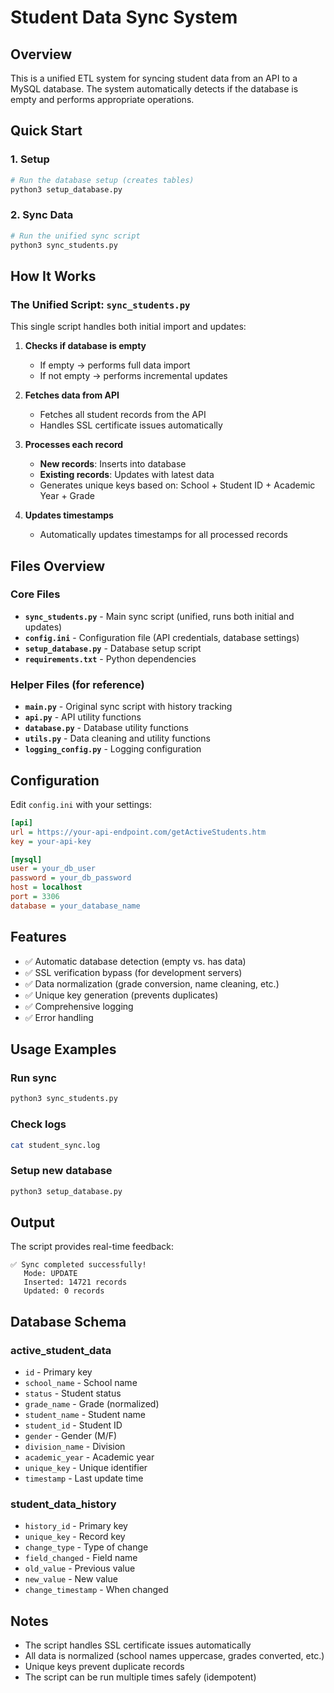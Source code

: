 # Student Data Sync System

## Overview
This is a unified ETL system for syncing student data from an API to a MySQL database. The system automatically detects if the database is empty and performs appropriate operations.

## Quick Start

### 1. Setup
```bash
# Run the database setup (creates tables)
python3 setup_database.py
```

### 2. Sync Data
```bash
# Run the unified sync script
python3 sync_students.py
```

## How It Works

### The Unified Script: `sync_students.py`

This single script handles both initial import and updates:

1. **Checks if database is empty**
   - If empty → performs full data import
   - If not empty → performs incremental updates

2. **Fetches data from API**
   - Fetches all student records from the API
   - Handles SSL certificate issues automatically

3. **Processes each record**
   - **New records**: Inserts into database
   - **Existing records**: Updates with latest data
   - Generates unique keys based on: School + Student ID + Academic Year + Grade

4. **Updates timestamps**
   - Automatically updates timestamps for all processed records

## Files Overview

### Core Files
- **`sync_students.py`** - Main sync script (unified, runs both initial and updates)
- **`config.ini`** - Configuration file (API credentials, database settings)
- **`setup_database.py`** - Database setup script
- **`requirements.txt`** - Python dependencies

### Helper Files (for reference)
- **`main.py`** - Original sync script with history tracking
- **`api.py`** - API utility functions
- **`database.py`** - Database utility functions
- **`utils.py`** - Data cleaning and utility functions
- **`logging_config.py`** - Logging configuration

## Configuration

Edit `config.ini` with your settings:

```ini
[api]
url = https://your-api-endpoint.com/getActiveStudents.htm
key = your-api-key

[mysql]
user = your_db_user
password = your_db_password
host = localhost
port = 3306
database = your_database_name
```

## Features

- ✅ Automatic database detection (empty vs. has data)
- ✅ SSL verification bypass (for development servers)
- ✅ Data normalization (grade conversion, name cleaning, etc.)
- ✅ Unique key generation (prevents duplicates)
- ✅ Comprehensive logging
- ✅ Error handling

## Usage Examples

### Run sync
```bash
python3 sync_students.py
```

### Check logs
```bash
cat student_sync.log
```

### Setup new database
```bash
python3 setup_database.py
```

## Output

The script provides real-time feedback:

```
✅ Sync completed successfully!
   Mode: UPDATE
   Inserted: 14721 records
   Updated: 0 records
```

## Database Schema

### active_student_data
- `id` - Primary key
- `school_name` - School name
- `status` - Student status
- `grade_name` - Grade (normalized)
- `student_name` - Student name
- `student_id` - Student ID
- `gender` - Gender (M/F)
- `division_name` - Division
- `academic_year` - Academic year
- `unique_key` - Unique identifier
- `timestamp` - Last update time

### student_data_history
- `history_id` - Primary key
- `unique_key` - Record key
- `change_type` - Type of change
- `field_changed` - Field name
- `old_value` - Previous value
- `new_value` - New value
- `change_timestamp` - When changed

## Notes

- The script handles SSL certificate issues automatically
- All data is normalized (school names uppercase, grades converted, etc.)
- Unique keys prevent duplicate records
- The script can be run multiple times safely (idempotent)

